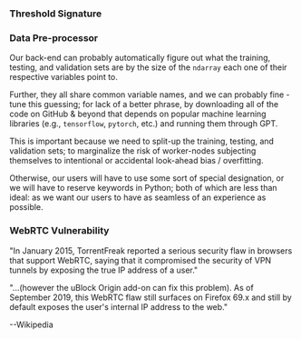 ### Threshold Signature



### Data Pre-processor

Our back-end can probably automatically figure out what the training,
testing, and validation sets are by the size of the `ndarray` each one
of their respective variables point to.

Further, they all share common variable names, and we can probably fine
-tune this guessing; for lack of a better phrase, by downloading all of
the code on GitHub & beyond that depends on popular machine learning
libraries (e.g., `tensorflow`, `pytorch`, etc.) and running them through
GPT.

This is important because we need to split-up the training, testing, and
validation sets; to marginalize the risk of worker-nodes subjecting
themselves to intentional or accidental look-ahead bias / overfitting.

Otherwise, our users will have to use some sort of special designation,
or we will have to reserve keywords in Python; both of which are less
than ideal: as we want our users to have as seamless of an experience
as possible.

### WebRTC Vulnerability

"In January 2015, TorrentFreak reported a serious security flaw in 
browsers that support WebRTC, saying that it compromised the security of
VPN tunnels by exposing the true IP address of a user."

"...(however the uBlock Origin add-on can fix this problem). As of 
September 2019, this WebRTC flaw still surfaces on Firefox 69.x and 
still by default exposes the user's internal IP address to the web."

--Wikipedia
